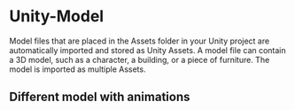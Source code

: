 # Unity-Model
Model files that are placed in the Assets folder in your Unity project are automatically imported and stored as Unity Assets. A model file can contain a 3D model, such as a character, a building, or a piece of furniture. The model is imported as multiple Assets.
## Different model with animations
